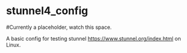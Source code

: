# stunnel4_config

#Currently a placeholder, watch this space.

A basic config for testing stunnel https://www.stunnel.org/index.html on Linux.
